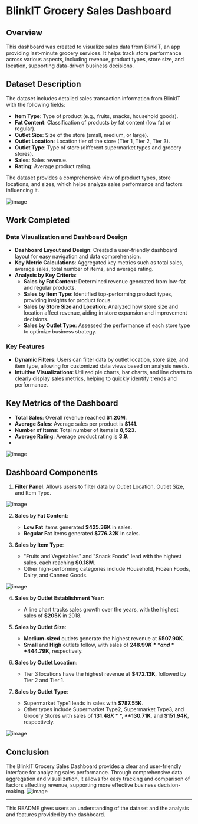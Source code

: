 # BlinkIT Grocery Sales Dashboard

## Overview

This dashboard was created to visualize sales data from BlinkIT, an app providing last-minute grocery services. It helps track store performance across various aspects, including revenue, product types, store size, and location, supporting data-driven business decisions.

## Dataset Description

The dataset includes detailed sales transaction information from BlinkIT with the following fields:
- **Item Type**: Type of product (e.g., fruits, snacks, household goods).
- **Fat Content**: Classification of products by fat content (low fat or regular).
- **Outlet Size**: Size of the store (small, medium, or large).
- **Outlet Location**: Location tier of the store (Tier 1, Tier 2, Tier 3).
- **Outlet Type**: Type of store (different supermarket types and grocery stores).
- **Sales**: Sales revenue.
- **Rating**: Average product rating.

The dataset provides a comprehensive view of product types, store locations, and sizes, which helps analyze sales performance and factors influencing it.

![image](https://github.com/user-attachments/assets/8443e84a-b9c5-45b3-8a5b-ae302e7b92d0)

## Work Completed

### Data Visualization and Dashboard Design
- **Dashboard Layout and Design**: Created a user-friendly dashboard layout for easy navigation and data comprehension.
- **Key Metric Calculations**: Aggregated key metrics such as total sales, average sales, total number of items, and average rating.
- **Analysis by Key Criteria**:
  - **Sales by Fat Content**: Determined revenue generated from low-fat and regular products.
  - **Sales by Item Type**: Identified top-performing product types, providing insights for product focus.
  - **Sales by Store Size and Location**: Analyzed how store size and location affect revenue, aiding in store expansion and improvement decisions.
  - **Sales by Outlet Type**: Assessed the performance of each store type to optimize business strategy.

### Key Features
- **Dynamic Filters**: Users can filter data by outlet location, store size, and item type, allowing for customized data views based on analysis needs.
- **Intuitive Visualizations**: Utilized pie charts, bar charts, and line charts to clearly display sales metrics, helping to quickly identify trends and performance.

## Key Metrics of the Dashboard

- **Total Sales**: Overall revenue reached **$1.20M**.
- **Average Sales**: Average sales per product is **$141**.
- **Number of Items**: Total number of items is **8,523**.
- **Average Rating**: Average product rating is **3.9**.
- 
![image](https://github.com/user-attachments/assets/0ec2763b-7f91-48ae-8381-5bd4d2b8c54b)

## Dashboard Components

1. **Filter Panel**: Allows users to filter data by Outlet Location, Outlet Size, and Item Type.
   
![image](https://github.com/user-attachments/assets/8134c411-8f75-45fd-8b1d-e84f08196ab6)

2. **Sales by Fat Content**:
   - **Low Fat** items generated **$425.36K** in sales.
   - **Regular Fat** items generated **$776.32K** in sales.

3. **Sales by Item Type**:
   - "Fruits and Vegetables" and "Snack Foods" lead with the highest sales, each reaching **$0.18M**.
   - Other high-performing categories include Household, Frozen Foods, Dairy, and Canned Goods.
     
![image](https://github.com/user-attachments/assets/f2761f2b-4e44-4eab-9a02-2e827bf66961)

4. **Sales by Outlet Establishment Year**:
   - A line chart tracks sales growth over the years, with the highest sales of **$205K** in 2018.

5. **Sales by Outlet Size**:
   - **Medium-sized** outlets generate the highest revenue at **$507.90K**.
   - **Small** and **High** outlets follow, with sales of **$248.99K** and **$444.79K**, respectively.

6. **Sales by Outlet Location**:
   - Tier 3 locations have the highest revenue at **$472.13K**, followed by Tier 2 and Tier 1.

7. **Sales by Outlet Type**:
   - Supermarket Type1 leads in sales with **$787.55K**.
   - Other types include Supermarket Type2, Supermarket Type3, and Grocery Stores with sales of **$131.48K**, **$130.71K**, and **$151.94K**, respectively.
     
![image](https://github.com/user-attachments/assets/a016d012-6cdf-4cf8-972e-dd8294ec360c)

## Conclusion

The BlinkIT Grocery Sales Dashboard provides a clear and user-friendly interface for analyzing sales performance. Through comprehensive data aggregation and visualization, it allows for easy tracking and comparison of factors affecting revenue, supporting more effective business decision-making.
![image](https://github.com/user-attachments/assets/eb4e1c77-8e6c-4bf6-8b1c-d9f5f3a4abb3)

---

This README gives users an understanding of the dataset and the analysis and features provided by the dashboard.
